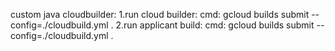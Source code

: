 custom java cloudbuilder:
1.run cloud builder:
cmd: gcloud builds submit --config=./cloudbuild.yml .
2.run applicant build:
cmd: gcloud builds submit --config=./cloudbuild.yml .
